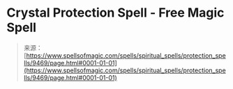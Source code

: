 <!--yml
category: 未分类
date: 2024-06-12 18:45:45
-->

# Crystal Protection Spell - Free Magic Spell

> 来源：[https://www.spellsofmagic.com/spells/spiritual_spells/protection_spells/9469/page.html#0001-01-01](https://www.spellsofmagic.com/spells/spiritual_spells/protection_spells/9469/page.html#0001-01-01)